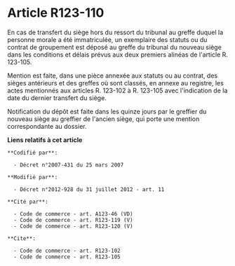 # Article R123-110

En cas de transfert du siège hors du ressort du tribunal au greffe duquel la personne morale a été immatriculée, un
exemplaire des statuts ou du contrat de groupement est déposé au greffe du tribunal du nouveau siège dans les conditions et
délais prévus aux deux premiers alinéas de l'article R. 123-105. 

Mention est faite, dans une pièce annexée aux statuts ou au contrat, des sièges antérieurs et des greffes où sont classés, en
annexe au registre, les actes mentionnés aux articles R. 123-102 à R. 123-105 avec l'indication de la date du dernier
transfert du siège. 

Notification du dépôt est faite dans les quinze jours par le greffier du nouveau siège au greffier de l'ancien siège, qui
porte une mention correspondante au dossier.

**Liens relatifs à cet article**

	**Codifié par**:

	  - Décret n°2007-431 du 25 mars 2007

	**Modifié par**:

	  - Décret n°2012-928 du 31 juillet 2012 - art. 11

	**Cité par**:

	  - Code de commerce - art. A123-46 (VD)
	  - Code de commerce - art. R123-119 (V)
	  - Code de commerce - art. R123-120 (V)

	**Cite**:

	  - Code de commerce - art. R123-102
	  - Code de commerce - art. R123-105
